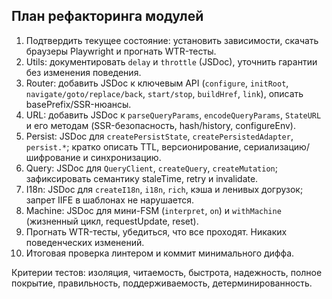 ## План рефакторинга модулей

1. Подтвердить текущее состояние: установить зависимости, скачать браузеры Playwright и прогнать WTR-тесты.
2. Utils: документировать `delay` и `throttle` (JSDoc), уточнить гарантии без изменения поведения.
3. Router: добавить JSDoc к ключевым API (`configure`, `initRoot`, `navigate/goto/replace/back`, `start/stop`, `buildHref`, `link`), описать basePrefix/SSR-нюансы.
4. URL: добавить JSDoc к `parseQueryParams`, `encodeQueryParams`, `StateURL` и его методам (SSR-безопасность, hash/history, configureEnv).
5. Persist: JSDoc для `createPersistState`, `createPersistedAdapter`, `persist.*`; кратко описать TTL, версионирование, сериализацию/шифрование и синхронизацию.
6. Query: JSDoc для `QueryClient`, `createQuery`, `createMutation`; зафиксировать семантику staleTime, retry и invalidate.
7. I18n: JSDoc для `createI18n`, `i18n`, `rich`, кэша и ленивых догрузок; запрет IIFE в шаблонах не нарушается.
8. Machine: JSDoc для мини-FSM (`interpret`, `on`) и `withMachine` (жизненный цикл, requestUpdate, reset).
9. Прогнать WTR-тесты, убедиться, что все проходят. Никаких поведенческих изменений.
10. Итоговая проверка линтером и коммит минимального диффа.

Критерии тестов: изоляция, читаемость, быстрота, надежность, полное покрытие, правильность, поддерживаемость, детерминированность.

